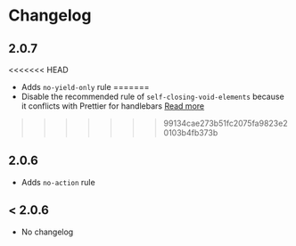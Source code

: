 # Changelog

## 2.0.7

<<<<<<< HEAD
- Adds `no-yield-only` rule
=======
- Disable the recommended rule of `self-closing-void-elements` because it conflicts with Prettier for handlebars [Read more](https://github.com/jgwhite/prettier/issues/1#issuecomment-562585964)
>>>>>>> 99134cae273b51fc2075fa9823e20103b4fb373b

## 2.0.6

- Adds `no-action` rule

## < 2.0.6

- No changelog
